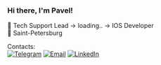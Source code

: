 ### Hi there, I'm Pavel! <br>
💼 Tech Support Lead -> loading.. -> IOS Developer <br>
🔵 Saint-Petersburg <br>

Contacts:<br>
[![Telegram](https://img.shields.io/badge/Telegram-Pavel-2D9EE9)](https://t.me/chulep)
[![Email](https://img.shields.io/badge/Email-chulepik@gmail.com-346CF0)](mailto:chulepik@gmail.com)
[![LinkedIn](https://img.shields.io/badge/PavelS)](https://www.linkedin.com/in/pavel-schulepov)
